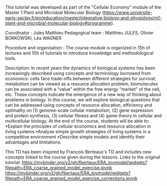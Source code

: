This tutorial was developed as part of the "Cellular Economy" module of the Master 1 Plant and Microbial Molecular Biology (https://www.universite-paris-saclay.fr/en/education/master/integrative-biology-and-physiology/m1-plant-and-microbial-molecular-biology#programme). 

Coordinator : Jules Matthieu
Pedagogical team : Matthieu JULES, Olivier BORKOWSKI, Léa WAGNER

Procedure and organisation :
The course module is organized in 15h of lectures and 10h of tutorials to introduce knowledge and methodological tools.

Description:
In recent years the dynamics of biological systems has been increasingly described using concepts
and terminology borrowed from economics: cells face trade-offs between different strategies for
survival; metabolism can be viewed as a resource allocation problem; biomolecules can be associated
with a “value” within the free energy “market” of the cell, etc. These concepts indicate the
emergence of a new way of thinking about problems in biology.
In this course, we will explore biological questions that can be addressed using concepts of resource
allocation, efficiency and optimality on (1) genome-scale cellular metabolism, (2) gene expression
and protein synthesis, (3) cellular fitness and (4) game theory in cellular and multicellular biology.
At the end of the course, students will be able to:
•Explain the principles of cellular economics and resource allocation in living systems
•Analyse simple growth strategies of living systems in a competitive environment
•Describe simple models and identify their advantages and limitations.

This TD has been inspired by François Berteaux's TD and includes new concepts linked to the course given during the lessons. 
Links to the original tutorial:
https://mybinder.org/v2/gh/fbertaux/ERA_toymodel/widgets?filepath=ERA_coarse_grained_model_exercise.ipynb
https://mybinder.org/v2/gh/fbertaux/ERA_toymodel/widgets?filepath=ERA_coarse_grained_model_exercise_corrections.ipynb
